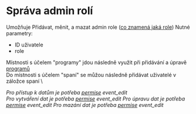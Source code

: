 # Správa admin rolí

Umožňuje Přidávat, měnit, a mazat admin role ([co znamená jaká role](https://github.com/RVVZtky/RVVZ-docs-temp/blob/master/permissions/README.md))
Nutné parametry:
- ID uživatele
- role

Místnosti s účelem "programy" jdou následně využit při přidávání a úpravě [programů](https://github.com/RVVZtky/RVVZ-docs-temp/blob/master/admin/programs.md)   \
Do místnosti s účelem "spaní" se můžou následně přidávat uživatelé v záložce spaní   \

_Pro přístup k datům je potřeba [permise](https://github.com/RVVZtky/RVVZ-docs-temp/blob/master/permissions/README.md) event\_edit_   \
_Pro vytváření dat je potřeba [permise](https://github.com/RVVZtky/RVVZ-docs-temp/blob/master/permissions/README.md) event\_edit_
_Pro úpravu dat je potřeba [permise](https://github.com/RVVZtky/RVVZ-docs-temp/blob/master/permissions/README.md) event\_edit_
_Pro mazání dat je potřeba [permise](https://github.com/RVVZtky/RVVZ-docs-temp/blob/master/permissions/README.md) event\_edit_
